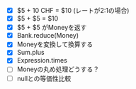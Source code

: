 -[x] $5 + 10 CHF = $10 (レートが2:1の場合)
-[x] $5 + $5 = $10
-[x] $5 + $5 がMoneyを返す
-[x] Bank.reduce(Money)
-[x] Moneyを変換して換算する
-[x] Sum.plus
-[x] Expression.times
-[ ] Moneyの丸め処理どうする？
-[ ] nullとの等価性比較
